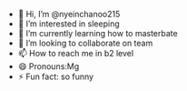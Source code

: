 - 👋 Hi, I’m @nyeinchanoo215
- 👀 I’m interested in sleeping
- 🌱 I’m currently learning how to masterbate
- 💞️ I’m looking to collaborate on team
- 📫 How to reach me in b2 level
- 😄 Pronouns:Mg 
- ⚡ Fun fact: so funny

<!---
nyeinchanoo215/nyeinchanoo215 is a ✨ special ✨ repository because its `README.md` (this file) appears on your GitHub profile.
You can click the Preview link to take a look at your changes.
--->
